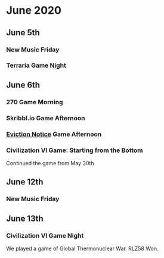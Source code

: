 # June 2020

## June 5th
### New Music Friday
### Terraria Game Night

## June 6th
### 270 Game Morning
### Skribbl.io Game Afternoon
### [Eviction Notice](https://www.roblox.com/games/2577040780/Eviction-Notice-BETA) Game Afternoon
### Civilization VI Game: Starting from the Bottom
Continued the game from May 30th

## June 12th
### New Music Friday

## June 13th
### Civilization VI Game Night
We played a game of Global Thermonuclear War. RLZ58 Won.
